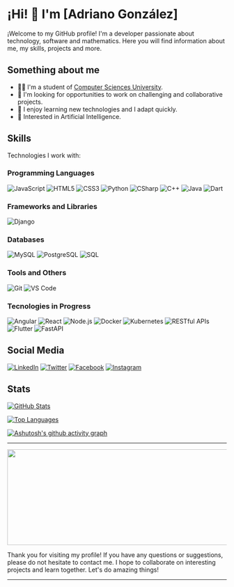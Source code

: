 <!-- Encabezado -->
# ¡Hi! 👋 I'm [Adriano González]

¡Welcome to my GitHub profile! I'm a developer passionate about technology, software and mathematics. Here you will find information about me, my skills, projects and more.

## Something about me

- 👨‍🎓 I'm a student of [Computer Sciences University](https://www.uci.cu/).
- 💼 I'm looking for opportunities to work on challenging and collaborative projects.
- 💬 I enjoy learning new technologies and I adapt quickly.
- 🧠 Interested in Artificial Intelligence.

## Skills

Technologies I work with:

### Programming Languages

![JavaScript](https://img.shields.io/badge/-JavaScript-F7DF1E?logo=javascript&logoColor=white&style=for-the-badge)
![HTML5](https://img.shields.io/badge/-HTML5-E34F26?logo=html5&logoColor=white&style=for-the-badge)
![CSS3](https://img.shields.io/badge/-CSS3-1572B6?logo=css3&logoColor=white&style=for-the-badge)
![Python](https://img.shields.io/badge/-Python-3776AB?logo=python&logoColor=white&style=for-the-badge)
![CSharp](https://img.shields.io/badge/-CSharp-3776AB?logo=csharp&logoColor=white&style=for-the-badge)
![C++](https://img.shields.io/badge/-Cpp-3776AB?logo=cpp&logoColor=white&style=for-the-badge)
![Java](https://img.shields.io/badge/-Java-3776AB?logo=java&logoColor=white&style=for-the-badge)
![Dart](https://img.shields.io/badge/-Dart-3776AB?logo=dart&logoColor=white&style=for-the-badge)

### Frameworks and Libraries
![Django](https://img.shields.io/badge/-Django-3776AB?logo=django&logoColor=white&style=for-the-badge)

### Databases

![MySQL](https://img.shields.io/badge/-MySQL-4479A1?logo=mysql&logoColor=white&style=for-the-badge)
![PostgreSQL](https://img.shields.io/badge/-PostgreSQL-336791?logo=postgresql&logoColor=white&style=for-the-badge)
![SQL](https://img.shields.io/badge/-SQL-336791?logo=sql&logoColor=white&style=for-the-badge)

### Tools and Others

![Git](https://img.shields.io/badge/-Git-F05032?logo=git&logoColor=white&style=for-the-badge)
![VS Code](https://img.shields.io/badge/-VS_Code-007ACC?logo=visual-studio-code&logoColor=white&style=for-the-badge)

### Tecnologies in Progress
![Angular](https://img.shields.io/badge/-Angular-DD0031?logo=angular&logoColor=white&style=for-the-badge)
![React](https://img.shields.io/badge/-React-61DAFB?logo=react&logoColor=white&style=for-the-badge)
![Node.js](https://img.shields.io/badge/-Node.js-339933?logo=node.js&logoColor=white&style=for-the-badge)
![Docker](https://img.shields.io/badge/-Docker-2496ED?logo=docker&logoColor=white&style=for-the-badge)
![Kubernetes](https://img.shields.io/badge/-Kubernetes-3776AB?logo=kubernetes&logoColor=white&style=for-the-badge)
![RESTful APIs](https://img.shields.io/badge/-RESTFUL_APIs-000000?style=for-the-badge)
![Flutter](https://img.shields.io/badge/-Flutter-3776AB?logo=flutter&logoColor=white&style=for-the-badge)
![FastAPI](https://img.shields.io/badge/-FastAPI-3776AB?logo=fastapi&logoColor=white&style=for-the-badge)

## Social Media

[![LinkedIn](https://img.shields.io/badge/-LinkedIn-0077B5?logo=linkedin&logoColor=white&style=for-the-badge)]([enlace-a-tu-linkedin](https://www.linkedin.com/in/adriano-gonzalez-reyes-093882298/))
[![Twitter](https://img.shields.io/badge/-Twitter-1DA1F2?logo=twitter&logoColor=white&style=for-the-badge)]([enlace-a-tu-twitter](https://twitter.com/AdrianoR52440/))
[![Facebook](https://img.shields.io/badge/-Facebook-1DA1F2?logo=facebook&logoColor=white&style=for-the-badge)]([enlace-a-tu-facebook](https://www.facebook.com/adriano.gonzalez.5220665))
[![Instagram](https://img.shields.io/badge/-Instagram-1DA1F2?logo=instagram&logoColor=white&style=for-the-badge)]([enlace-a-tu-instagram](https://www.instagram.com/adrigr_55/))


## Stats

[![GitHub Stats](https://github-readme-stats.vercel.app/api?username=AGR55&show_icons=true&theme=radical)](https://github.com/AGR55)

[![Top Languages](https://github-readme-stats.vercel.app/api/top-langs/?username=AGR55&layout=compact&theme=radical)](https://github.com/AGR55)

[![Ashutosh's github activity graph](https://github-readme-activity-graph.vercel.app/graph?username=AGR55&theme=github-compact)](https://github.com/ashutosh00710/github-readme-activity-graph)

---

<p align="center">
  <img width="800" height="220" src="https://streak-stats.demolab.com?user=AGR55&theme=highcontrast&hide_border=true&border_radius=5&card_width=800">
</p>


Thank you for visiting my profile! If you have any questions or suggestions, please do not hesitate to contact me. I hope to collaborate on interesting projects and learn together. Let's do amazing things!

---
